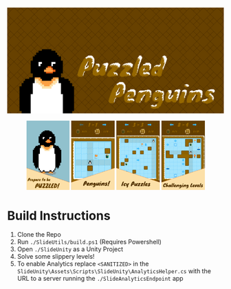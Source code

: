 ![banner](https://github.com/OrangePretzel/PuzzledPenguins/blob/master/SlideMarketing/Game%20Screenshots/1024x500%20Feature%20Image.png)

<p align="center">
  <img width="20%" src="https://github.com/OrangePretzel/PuzzledPenguins/blob/master/SlideMarketing/Game%20Screenshots/PlayStore%20-%20Screenshot%201.png" />
  <img width="20%" src="https://github.com/OrangePretzel/PuzzledPenguins/blob/master/SlideMarketing/Game%20Screenshots/PlayStore%20-%20Screenshot%202.png" />
  <img width="20%" src="https://github.com/OrangePretzel/PuzzledPenguins/blob/master/SlideMarketing/Game%20Screenshots/PlayStore%20-%20Screenshot%203.png" />
  <img width="20%" src="https://github.com/OrangePretzel/PuzzledPenguins/blob/master/SlideMarketing/Game%20Screenshots/PlayStore%20-%20Screenshot%204.png" />
</p>

# Build Instructions
1. Clone the Repo
2. Run `./SlideUtils/build.ps1` (Requires Powershell)
3. Open `./SlideUnity` as a Unity Project
4. Solve some slippery levels!
5. To enable Analytics replace `<SANITIZED>` in the `SlideUnity\Assets\Scripts\SlideUnity\AnalyticsHelper.cs` with the URL to a server running the `./SlideAnalyticsEndpoint` app
